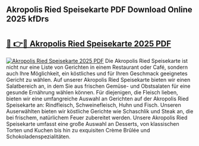 ## Akropolis Ried Speisekarte PDF Download Online 2025 kfDrs

# <h2><a href="http://gc9hxw.nevu.top/?p=Akropolis+Ried+Speisekarte">🔗 👉🔴 Akropolis Ried Speisekarte 2025 PDF</a></h2>

[![Akropolis Ried Speisekarte 2025 PDF](https://i.imgur.com/dBaPXMq.png)](http://gc9hxw.nevu.top/?p=Akropolis+Ried+Speisekarte)
Die Akropolis Ried Speisekarte ist nicht nur eine Liste von Gerichten in einem Restaurant oder Café, sondern auch Ihre Möglichkeit, ein köstliches und für Ihren Geschmack geeignetes Gericht zu wählen. Auf unserer Akropolis Ried Speisekarte bieten wir einen Salatbereich an, in dem Sie aus frischen Gemüse- und Obstsalaten für eine gesunde Ernährung wählen können. Für diejenigen, die Fleisch lieben, bieten wir eine umfangreiche Auswahl an Gerichten auf der Akropolis Ried Speisekarte an: Rindfleisch, Schweinefleisch, Huhn und Fisch. Unseren Auserwählten bieten wir köstliche Gerichte wie Schaschlik und Steak an, die bei frischem, natürlichem Feuer zubereitet werden. Unsere Akropolis Ried Speisekarte umfasst eine große Auswahl an Desserts, von klassischen Torten und Kuchen bis hin zu exquisiten Crème Brûlée und Schokoladenspezialitäten.
